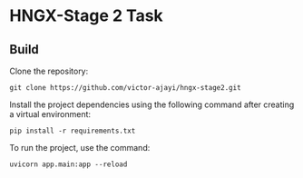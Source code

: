 # HNGX-Stage 2 Task

## Build

Clone the repository:

```
git clone https://github.com/victor-ajayi/hngx-stage2.git
```

Install the project dependencies using the following command after creating a virtual environment:

```
pip install -r requirements.txt
```

To run the project, use the command:

```
uvicorn app.main:app --reload
```
